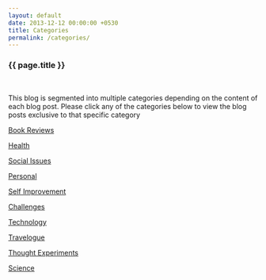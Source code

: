 ```yaml
---
layout: default
date: 2013-12-12 00:00:00 +0530
title: Categories
permalink: /categories/
---
```

<div class="post">
<h3>{{ page.title }}</h3><br/>

<p>This blog is segmented into multiple categories depending on the content of each blog post. Please click any of the categories below to view the blog posts exclusive to that specific category</p>

<p><a href="{{ site.url }}/category/books/">Book Reviews</a></p>

<p><a href="{{ site.url }}/category/health/">Health</a></p>

<p><a href="{{ site.url }}/category/social/">Social Issues</a></p>

<p><a href="{{ site.url }}/category/personal/">Personal</a></p>

<p><a href="{{ site.url }}/category/self-improvement/">Self Improvement</a></p>

<p><a href="{{ site.url }}/category/challenges/">Challenges</a></p>

<p><a href="{{ site.url }}/category/technology/">Technology</a></p>

<p><a href="{{ site.url }}/category/travelogue/">Travelogue</a></p>

<p><a href="{{ site.url }}/category/thought-experiments/">Thought Experiments</a></p>

<p><a href="{{ site.url }}/category/science/">Science</a></p>

</div>
<br/>
